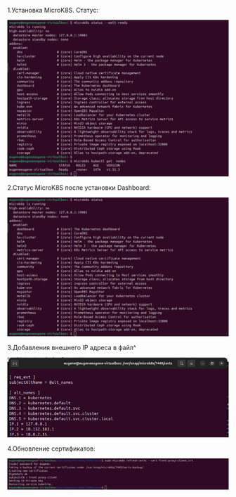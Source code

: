 1.Установка MicroK8S. Статус:


![alt text](1.png)

2.Статус MicroK8S после установки Dashboard:


![alt text](2.png)

3.Добавления внешнего IP адреса в файл^

![alt text](5.png)


4.Обновление сертификатов:


![alt text](4.png)